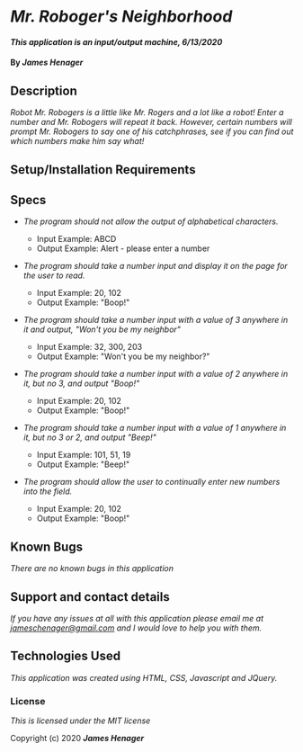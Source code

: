 # _Mr. Roboger's Neighborhood_

#### _This application is an input/output machine, 6/13/2020_

#### By _**James Henager**_

## Description

_Robot Mr. Robogers is a little like Mr. Rogers and a lot like a robot! Enter a number and Mr. Robogers will repeat it back. However, certain numbers will prompt Mr. Robogers to say one of his catchphrases, see if you can find out which numbers make him say what!_

## Setup/Installation Requirements


## Specs

* _The program should not allow the output of alphabetical characters._
    - Input Example: ABCD
    - Output Example: Alert - please enter a number

* _The program should take a number input and display it on the page for the user to read._
    - Input Example: 20, 102
    - Output Example: "Boop!"

* _The program should take a number input with a value of 3 anywhere in it and output, "Won't you be my neighbor"_
    - Input Example: 32, 300, 203
    - Output Example: "Won't you be my neighbor?"

* _The program should take a number input with a value of 2 anywhere in it, but no 3, and output "Boop!"_
    - Input Example: 20, 102
    - Output Example: "Boop!"

* _The program should take a number input with a value of 1 anywhere in it, but no 3 or 2, and output "Beep!"_
    - Input Example: 101, 51, 19
    - Output Example: "Beep!"

* _The program should allow the user to continually enter new numbers into the field._
    - Input Example: 20, 102
    - Output Example: "Boop!"


## Known Bugs

_There are no known bugs in this application_

## Support and contact details

_If you have any issues at all with this application please email me at jameschenager@gmail.com and I would love to help you with them._

## Technologies Used

_This application was created using HTML, CSS, Javascript and JQuery._

### License

*This is licensed under the MIT license*

Copyright (c) 2020 **_James Henager_**